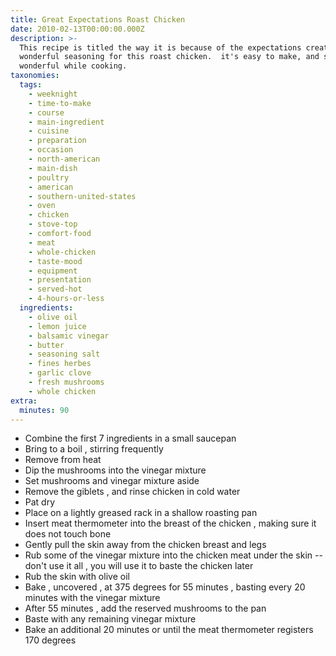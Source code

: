 ```yaml
---
title: Great Expectations Roast Chicken
date: 2010-02-13T00:00:00.000Z
description: >-
  This recipe is titled the way it is because of the expectations created by the
  wonderful seasoning for this roast chicken.  it's easy to make, and smells
  wonderful while cooking.
taxonomies:
  tags:
    - weeknight
    - time-to-make
    - course
    - main-ingredient
    - cuisine
    - preparation
    - occasion
    - north-american
    - main-dish
    - poultry
    - american
    - southern-united-states
    - oven
    - chicken
    - stove-top
    - comfort-food
    - meat
    - whole-chicken
    - taste-mood
    - equipment
    - presentation
    - served-hot
    - 4-hours-or-less
  ingredients:
    - olive oil
    - lemon juice
    - balsamic vinegar
    - butter
    - seasoning salt
    - fines herbes
    - garlic clove
    - fresh mushrooms
    - whole chicken
extra:
  minutes: 90
---
```

 - Combine the first 7 ingredients in a small saucepan
 - Bring to a boil , stirring frequently
 - Remove from heat
 - Dip the mushrooms into the vinegar mixture
 - Set mushrooms and vinegar mixture aside
 - Remove the giblets , and rinse chicken in cold water
 - Pat dry
 - Place on a lightly greased rack in a shallow roasting pan
 - Insert meat thermometer into the breast of the chicken , making sure it does not touch bone
 - Gently pull the skin away from the chicken breast and legs
 - Rub some of the vinegar mixture into the chicken meat under the skin -- don't use it all , you will use it to baste the chicken later
 - Rub the skin with olive oil
 - Bake , uncovered , at 375 degrees for 55 minutes , basting every 20 minutes with the vinegar mixture
 - After 55 minutes , add the reserved mushrooms to the pan
 - Baste with any remaining vinegar mixture
 - Bake an additional 20 minutes or until the meat thermometer registers 170 degrees

